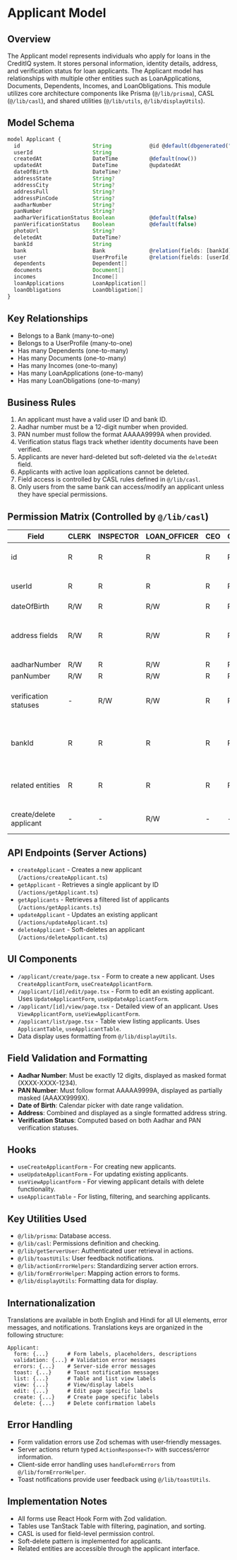 # Applicant Model

## Overview

The Applicant model represents individuals who apply for loans in the CreditIQ system. It stores personal information, identity details, address, and verification status for loan applicants. The Applicant model has relationships with multiple other entities such as LoanApplications, Documents, Dependents, Incomes, and LoanObligations. This module utilizes core architecture components like Prisma (`@/lib/prisma`), CASL (`@/lib/casl`), and shared utilities (`@/lib/utils`, `@/lib/displayUtils`).

## Model Schema

```typescript
model Applicant {
  id                       String            @id @default(dbgenerated("gen_random_uuid()"))
  userId                   String
  createdAt                DateTime          @default(now())
  updatedAt                DateTime          @updatedAt
  dateOfBirth              DateTime?
  addressState             String?
  addressCity              String?
  addressFull              String?
  addressPinCode           String?
  aadharNumber             String?
  panNumber                String?
  aadharVerificationStatus Boolean           @default(false)
  panVerificationStatus    Boolean           @default(false)
  photoUrl                 String?
  deletedAt                DateTime?
  bankId                   String
  bank                     Bank              @relation(fields: [bankId], references: [id])
  user                     UserProfile       @relation(fields: [userId], references: [id], onDelete: Cascade)
  dependents               Dependent[]
  documents                Document[]
  incomes                  Income[]
  loanApplications         LoanApplication[]
  loanObligations          LoanObligation[]
}
```

## Key Relationships

- Belongs to a Bank (many-to-one)
- Belongs to a UserProfile (many-to-one)
- Has many Dependents (one-to-many)
- Has many Documents (one-to-many)
- Has many Incomes (one-to-many)
- Has many LoanApplications (one-to-many)
- Has many LoanObligations (one-to-many)

## Business Rules

1. An applicant must have a valid user ID and bank ID.
2. Aadhar number must be a 12-digit number when provided.
3. PAN number must follow the format AAAAA9999A when provided.
4. Verification status flags track whether identity documents have been verified.
5. Applicants are never hard-deleted but soft-deleted via the `deletedAt` field.
6. Applicants with active loan applications cannot be deleted.
7. Field access is controlled by CASL rules defined in `@/lib/casl`.
8. Only users from the same bank can access/modify an applicant unless they have special permissions.

## Permission Matrix (Controlled by `@/lib/casl`)

| Field                   | CLERK | INSPECTOR | LOAN_OFFICER | CEO | COMMITTEE | BANK_ADMIN | Notes                                     |
| ----------------------- | ----- | --------- | ------------ | --- | --------- | ---------- | ----------------------------------------- |
| id                      | R     | R         | R            | R   | R         | R          | Read-only system field                    |
| userId                  | R     | R         | R            | R   | R         | R/W        | Typically set at creation                 |
| dateOfBirth             | R/W   | R         | R/W          | R   | R         | R/W        |                                           |
| address fields          | R/W   | R         | R/W          | R   | R         | R/W        | All address fields follow same pattern    |
| aadharNumber            | R/W   | R         | R/W          | R   | R         | R/W        |                                           |
| panNumber               | R/W   | R         | R/W          | R   | R         | R/W        |                                           |
| verification statuses   | -     | R/W       | R/W          | R   | R         | R/W        | Only inspectors+ can update verification  |
| bankId                  | R     | R         | R            | R   | R         | R/W        | Typically set at creation, rarely changes |
| related entities        | R     | R         | R            | R   | R         | R          | Access to lists of related entities       |
| create/delete applicant | -     | -         | R/W          | -   | -         | R/W        | Only loan officers and admins             |

## API Endpoints (Server Actions)

- `createApplicant` - Creates a new applicant (`/actions/createApplicant.ts`)
- `getApplicant` - Retrieves a single applicant by ID (`/actions/getApplicant.ts`)
- `getApplicants` - Retrieves a filtered list of applicants (`/actions/getApplicants.ts`)
- `updateApplicant` - Updates an existing applicant (`/actions/updateApplicant.ts`)
- `deleteApplicant` - Soft-deletes an applicant (`/actions/deleteApplicant.ts`)

## UI Components

- `/applicant/create/page.tsx` - Form to create a new applicant. Uses `CreateApplicantForm`, `useCreateApplicantForm`.
- `/applicant/[id]/edit/page.tsx` - Form to edit an existing applicant. Uses `UpdateApplicantForm`, `useUpdateApplicantForm`.
- `/applicant/[id]/view/page.tsx` - Detailed view of an applicant. Uses `ViewApplicantForm`, `useViewApplicantForm`.
- `/applicant/list/page.tsx` - Table view listing applicants. Uses `ApplicantTable`, `useApplicantTable`.
- Data display uses formatting from `@/lib/displayUtils`.

## Field Validation and Formatting

- **Aadhar Number**: Must be exactly 12 digits, displayed as masked format (XXXX-XXXX-1234).
- **PAN Number**: Must follow format AAAAA9999A, displayed as partially masked (AAAXX9999X).
- **Date of Birth**: Calendar picker with date range validation.
- **Address**: Combined and displayed as a single formatted address string.
- **Verification Status**: Computed based on both Aadhar and PAN verification statuses.

## Hooks

- `useCreateApplicantForm` - For creating new applicants.
- `useUpdateApplicantForm` - For updating existing applicants.
- `useViewApplicantForm` - For viewing applicant details with delete functionality.
- `useApplicantTable` - For listing, filtering, and searching applicants.

## Key Utilities Used

- `@/lib/prisma`: Database access.
- `@/lib/casl`: Permissions definition and checking.
- `@/lib/getServerUser`: Authenticated user retrieval in actions.
- `@/lib/toastUtils`: User feedback notifications.
- `@/lib/actionErrorHelpers`: Standardizing server action errors.
- `@/lib/formErrorHelper`: Mapping action errors to forms.
- `@/lib/displayUtils`: Formatting data for display.

## Internationalization

Translations are available in both English and Hindi for all UI elements, error messages, and notifications. Translations keys are organized in the following structure:

```
Applicant:
  form: {...}      # Form labels, placeholders, descriptions
  validation: {...} # Validation error messages
  errors: {...}    # Server-side error messages
  toast: {...}     # Toast notification messages
  list: {...}      # Table and list view labels
  view: {...}      # View/display labels
  edit: {...}      # Edit page specific labels
  create: {...}    # Create page specific labels
  delete: {...}    # Delete confirmation labels
```

## Error Handling

- Form validation errors use Zod schemas with user-friendly messages.
- Server actions return typed `ActionResponse<T>` with success/error information.
- Client-side error handling uses `handleFormErrors` from `@/lib/formErrorHelper`.
- Toast notifications provide user feedback using `@/lib/toastUtils`.

## Implementation Notes

- All forms use React Hook Form with Zod validation.
- Tables use TanStack Table with filtering, pagination, and sorting.
- CASL is used for field-level permission control.
- Soft-delete pattern is implemented for applicants.
- Related entities are accessible through the applicant interface.
